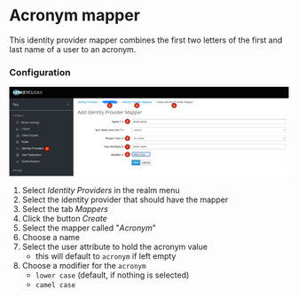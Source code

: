 # Acronym mapper

This identity provider mapper combines the first two letters of the first and last name of a user to an acronym.

### Configuration

![Mapper configuration](acronym_mapper.png)

1. Select _Identity Providers_ in the realm menu
2. Select the identity provider that should have the mapper
3. Select the tab _Mappers_
4. Click the button _Create_
5. Select the mapper called "_Acronym_"
6. Choose a name
7. Select the user attribute to hold the acronym value
    - this will default to `acronym` if left empty
8. Choose a modifier for the `acronym`
    - `lower case` (default, if nothing is selected)
    - `camel case`
